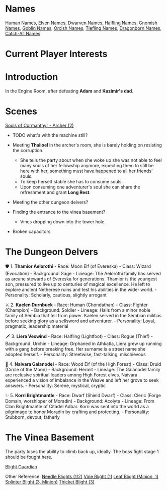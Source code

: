 
# Names
[Human Names](dm/names.md#human-names), [Elven Names](dm/names.md#elven-names), [Dwarven Names](dm/names.md#dwarven-names), [Halfling Names](dm/names.md#halfling-names), [Gnomish Names](dm/names.md#gnomish-names), [Goblin Names](dm/names.md#goblin-names), [Orcish Names](dm/names.md#orcish-names), [Tiefling Names](dm/names.md#tiefling-names), [Dragonborn Names](dm/names.md#dragonborn-names), [Catch-All Names](dm/names.md#catch-all-names).

# Current Player Interests

# Introduction

In the Engine Room, after defeating **Adam** and **Kazimir's dad**.



# Scenes
[Souls of Cormanthyr - Archer (2)](dm/monsters.md#souls-of-cormanthyr---archer)

- TODO what's with the machine still?

- Meeting **Thalioel** in the archer's room, she is barely holding on resisting the corruption.
  - She tells the party about when she woke up she was not able to feel many souls of her fellowship anymore, expecting them to still be here with her, something must have happened to all her friends' souls.
  - To keep herself stable she has to consume souls.
  - Upon consuming one adventurer's soul she can share the refreshment and grant **Long Rest**.

- Meeting the other dungeon delvers?

- Finding the entrance to the vinea basement?
  - Vines dropping down into the tower hole.

- Broken capacitors


# The Dungeon Delvers
🛡️ 1. **Thamior Aelorothi**
    - Race: Moon Elf (of Evereska)
    - Class: Wizard (Evocation)
    - Background: Sage
    - Lineage: The Aelorothi family has served as arcane stewards of Evereska for generations. Thamior is the youngest son, pressured to live up to centuries of magical excellence. He left to explore ancient Netherese ruins and test his abilities in the wider world.
    - Personality: Scholarly, cautious, slightly arrogant

⚔️ 2. **Kaelen Durnbuck**
    - Race: Human (Chondathan)
    - Class: Fighter (Champion)
    - Background: Soldier
    - Lineage: Hails from a minor noble family of Sembia that fell from power. Kaelen served in the Sembian militias before seeking glory as a sellsword and adventurer.
    - Personality: Loyal, pragmatic, leadership material

🗡️ 3. **Liera Vexwind**
    - Race: Halfling (Lightfoot)
    - Class: Rogue (Thief)
    - Background: Urchin
    - Lineage: Orphaned in Athkatla, Liera grew up running with a gang before breaking free. Her surname is a street name she adopted herself.
    - Personality: Streetwise, fast-talking, mischievous

🌿 4. **Naivara Galanodel**
    - Race: Wood Elf (of the High Forest)
    - Class: Druid (Circle of the Moon)
    - Background: Hermit
    - Lineage: The Galanodel family are reclusive spiritual leaders among High Forest elves. Naivara experienced a vision of imbalance in the Weave and left her grove to seek answers.
    - Personality: Serene, mystical, cryptic

✨ 5. **Korri Brightmantle**
    - Race: Dwarf (Shield Dwarf)
    - Class: Cleric (Forge Domain, worshipper of Moradin)
    - Background: Acolyte
    - Lineage: From Clan Brightmantle of Citadel Adbar. Korri was sent into the world as a pilgrimage to honor Moradin by crafting and protecting.
    - Personality: Stubborn, devout, fatherly

# The Vinea Basement
The party loses the ability to climb back up, ideally.
The boss fight stage 1 should be fought here.

[Blight Guardian](vault/dm/monsters.md#blight-guardian)

Other Reference:
[Needle Blights (1/2)](dm/monsters.md#needle-blight)
[Vine Blight (1)](dm/monsters.md#vine-blight)
[Leaf Blight (Minion, 1)](dm/monsters.md#leaf-blight)
[Splinter Blight (3, Minion)](dm/monsters.md#splinter-blight)
[Thicket Blight (3)](dm/monsters.md#thicket-blight)



